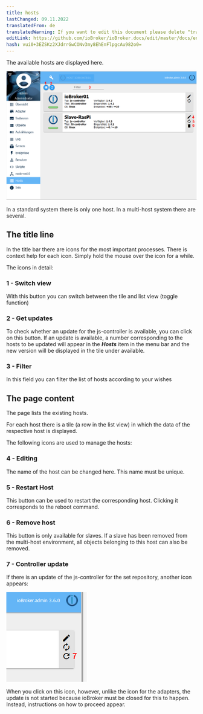 ```yaml
---
title: hosts
lastChanged: 09.11.2022
translatedFrom: de
translatedWarning: If you want to edit this document please delete "translatedFrom" field, elsewise this document will be translated automatically again
editLink: https://github.com/ioBroker/ioBroker.docs/edit/master/docs/en/admin/hosts.md
hash: vui0+3EZSKz2XJdrrGwCONv3my8EhEnFlpgcAu982o0=
---
```

The available hosts are displayed here.

![The Hosts page](../../de/admin/media/ADMIN_Hosts_numbers.png)

In a standard system there is only one host. In a multi-host system there are several.

## The title line
In the title bar there are icons for the most important processes. There is context help for each icon. Simply hold the mouse over the icon for a while.

The icons in detail:

### 1 - Switch view
With this button you can switch between the tile and list view (toggle function)

### 2 - Get updates
To check whether an update for the js-controller is available, you can click on this button. If an update is available, a number corresponding to the hosts to be updated will appear in the ***Hosts*** item in the menu bar and the new version will be displayed in the tile under available.

### 3 - Filter
In this field you can filter the list of hosts according to your wishes

## The page content
The page lists the existing hosts.

For each host there is a tile (a row in the list view) in which the data of the respective host is displayed.

The following icons are used to manage the hosts:

### 4 - Editing
The name of the host can be changed here. This name must be unique.

### 5 - Restart Host
This button can be used to restart the corresponding host. Clicking it corresponds to the reboot command.

### 6 - Remove host
This button is only available for slaves. If a slave has been removed from the multi-host environment, all objects belonging to this host can also be removed.

### 7 - Controller update
If there is an update of the js-controller for the set repository, another icon appears:

![controller update](../../de/admin/media/ADMIN_Hosts_update.png)

When you click on this icon, however, unlike the icon for the adapters, the update is not started because ioBroker must be closed for this to happen. Instead, instructions on how to proceed appear.